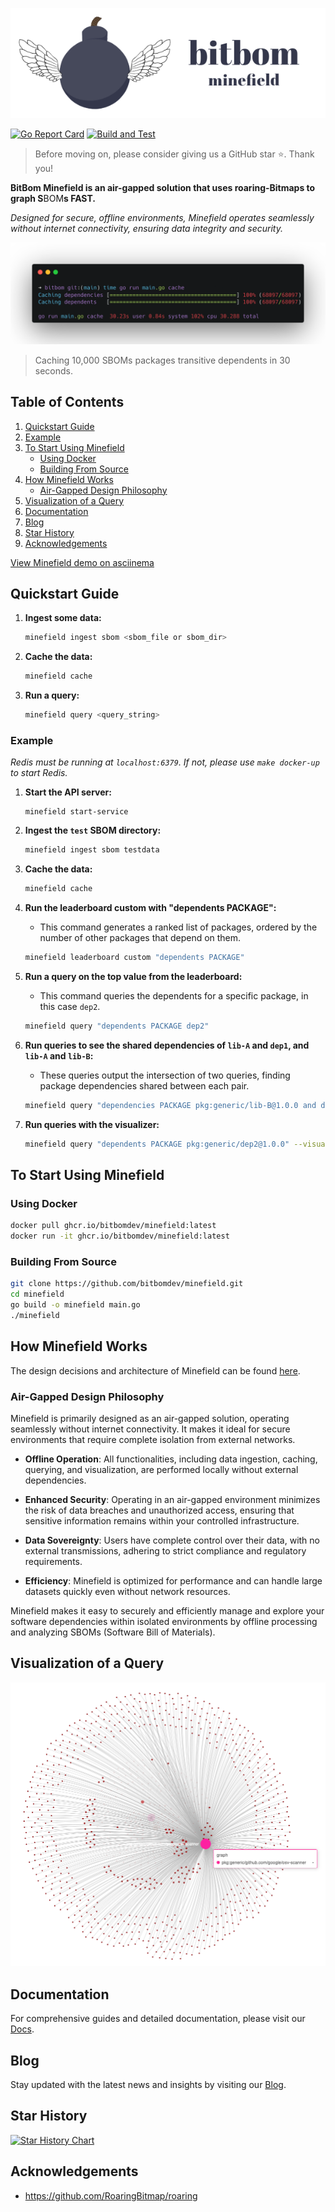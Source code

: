 <p align="center">
  <img src="images/bitbomLogoAndName.png" alt="BitBom Long Logo" >
</p>

[![Go Report Card](https://goreportcard.com/badge/github.com/bit-bom/minefield)](https://goreportcard.com/report/github.com/bit-bom/minefield)
[![Build and Test](https://github.com/bitbomdev/minefield/actions/workflows/build.yaml/badge.svg)](https://github.com/bitbomdev/minefield/actions/workflows/build.yaml)

> Before moving on, please consider giving us a GitHub star ⭐️. Thank you!

**BitBom Minefield is an air-gapped solution that uses roaring-**Bit**maps to graph S**BOM**s FAST.**

*Designed for secure, offline environments, Minefield operates seamlessly without internet connectivity, ensuring data integrity and security.*

![Terminal Output](images/terminal.png)
> Caching 10,000 SBOMs packages transitive dependents in 30 seconds.

## Table of Contents

1. [Quickstart Guide](#quickstart-guide)
2. [Example](#example)
3. [To Start Using Minefield](#to-start-using-minefield)
   - [Using Docker](#using-docker)
   - [Building From Source](#building-from-source)
4. [How Minefield Works](#how-minefield-works)
   - [Air-Gapped Design Philosophy](#air-gapped-design-philosophy)
5. [Visualization of a Query](#visualization-of-a-query)
6. [Documentation](#documentation)
7. [Blog](#blog)
8. [Star History](#star-history)
9. [Acknowledgements](#acknowledgements)

[View Minefield demo on asciinema](https://asciinema.org/a/674302)

## Quickstart Guide

1. **Ingest some data:**
   ```sh
   minefield ingest sbom <sbom_file or sbom_dir>
   ```
2. **Cache the data:**
   ```sh
   minefield cache
   ```
3. **Run a query:**
   ```sh
   minefield query <query_string>
   ```

### Example

_Redis must be running at `localhost:6379`. If not, please use `make docker-up` to start Redis._

1. **Start the API server:**
   ```shell
   minefield start-service 
   ```

2. **Ingest the `test` SBOM directory:**
    ```sh
    minefield ingest sbom testdata
    ```
3. **Cache the data:**
    ```sh
    minefield cache
    ```
4. **Run the leaderboard custom with "dependents PACKAGE":**
   - This command generates a ranked list of packages, ordered by the number of other packages that depend on them.
    ```sh
    minefield leaderboard custom "dependents PACKAGE"
    ```
5. **Run a query on the top value from the leaderboard:**
   - This command queries the dependents for a specific package, in this case `dep2`.
    ```sh
    minefield query "dependents PACKAGE dep2"
    ```
6. **Run queries to see the shared dependencies of `lib-A` and `dep1`, and `lib-A` and `lib-B`:**
   - These queries output the intersection of two queries, finding package dependencies shared between each pair.
    ```sh
    minefield query "dependencies PACKAGE pkg:generic/lib-B@1.0.0 and dependencies PACKAGE pkg:generic/lib-A@1.0.0"
    ```
7. **Run queries with the visualizer:**
    ```sh
    minefield query "dependents PACKAGE pkg:generic/dep2@1.0.0" --visualize
    ```

## To Start Using Minefield

### Using Docker

```sh
docker pull ghcr.io/bitbomdev/minefield:latest
docker run -it ghcr.io/bitbomdev/minefield:latest
```

### Building From Source

```sh
git clone https://github.com/bitbomdev/minefield.git
cd minefield
go build -o minefield main.go
./minefield
```

## How Minefield Works

The design decisions and architecture of Minefield can be found [here](docs/bitbom.pdf).

### Air-Gapped Design Philosophy

Minefield is primarily designed as an air-gapped solution, operating seamlessly without internet connectivity. It makes it ideal for secure environments that require complete isolation from external networks.

- **Offline Operation**: All functionalities, including data ingestion, caching, querying, and visualization, are performed locally without external dependencies.

- **Enhanced Security**: Operating in an air-gapped environment minimizes the risk of data breaches and unauthorized access, ensuring that sensitive information remains within your controlled infrastructure.

- **Data Sovereignty**: Users have complete control over their data, with no external transmissions, adhering to strict compliance and regulatory requirements.

- **Efficiency**: Minefield is optimized for performance and can handle large datasets quickly even without network resources.

Minefield makes it easy to securely and efficiently manage and explore your software dependencies within isolated environments by offline processing and analyzing SBOMs (Software Bill of Materials).

## Visualization of a Query

![Query Visualization](images/img.png)

## Documentation

For comprehensive guides and detailed documentation, please visit our [Docs](https://bitbom.dev/docs/intro).

## Blog

Stay updated with the latest news and insights by visiting our [Blog](https://bitbom.dev/blog).

## Star History

[![Star History Chart](https://api.star-history.com/svg?repos=bitbomdev/minefield&type=Date)](https://star-history.com/#bitbomdev/minefield&Date)

## Acknowledgements

- https://github.com/RoaringBitmap/roaring
